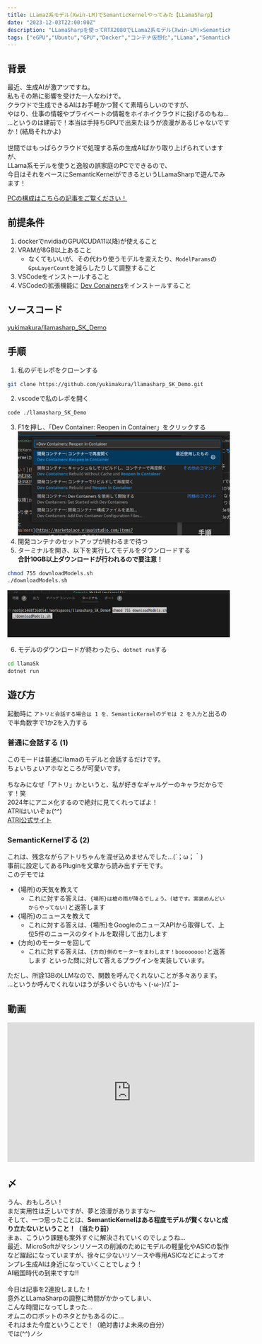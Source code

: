 ```yaml
---
title: LLama2系モデル(Xwin-LM)でSemanticKernelやってみた【LLamaSharp】
date: "2023-12-03T22:00:00Z"
description: "LLamaSharpを使ってRTX2080でLLama2系モデル(Xwin-LM)✕SemanticKernelする話"
tags: ["eGPU","Ubuntu","GPU","Docker","コンテナ仮想化","LLama","Semantickernel","CSharp"]
---
```

## 背景
最近、生成AIが激アツですね。   
私もその熱に影響を受けた一人なわけで。   
クラウドで生成できるAIはお手軽かつ賢くて素晴らしいのですが、   
やはり、仕事の情報やプライベートの情報をホイホイクラウドに投げるのもね...   
...というのは建前で！本当は手持ちGPUで出来たほうが浪漫があるじゃないですか！(結局それかよ)   
<br>
世間ではもっぱらクラウドで処理する系の生成AIばかり取り上げられていますが、   
LLama系モデルを使うと逸般の誤家庭のPCでできるので、   
今日はそれをベースにSemanticKernelができるというLLamaSharpで遊んでみます！

[PCの構成はこちらの記事をご覧ください！](https://yukimakura.github.io/blog/TH3P4G3(85W%E7%89%88)%E3%81%A8RTX2080%E3%82%92Ubuntu22.04%E3%81%A7%E3%82%BB%E3%83%83%E3%83%88%E3%82%A2%E3%83%83%E3%83%97%E3%81%97%E3%81%9F/)

## 前提条件
1. dockerでnvidiaのGPU(CUDA11以降)が使えること
2. VRAMが8GB以上あること
    - なくてもいいが、その代わり使うモデルを変えたり、`ModelParams`の`GpuLayerCount`を減らしたりして調整すること
3. VSCodeをインストールすること
4. VSCodeの拡張機能に [Dev Conainers](https://marketplace.visualstudio.com/items?itemName=ms-vscode-remote.remote-containers)をインストールすること   
## ソースコード
[yukimakura/llamasharp_SK_Demo](https://github.com/yukimakura/llamasharp_SK_Demo)
## 手順
1. 私のデモレポをクローンする
``` bash
git clone https://github.com/yukimakura/llamasharp_SK_Demo.git
```
2. vscodeで私のレポを開く
```bash 
code ./llamasharp_SK_Demo
```
3. F1を押し、「Dev Container: Reopen in Container」をクリックする
![](2023-12-03-22-17-24.png)
4. 開発コンテナのセットアップが終わるまで待つ   
5. ターミナルを開き、以下を実行してモデルをダウンロードする   
  **合計10GB以上ダウンロードが行われるので要注意！**
``` bash
chmod 755 downloadModels.sh
./downloadModels.sh
```
![](2023-12-03-22-21-41.png)

6. モデルのダウンロードが終わったら、`dotnet run`する
```bash
cd llamaSk
dotnet run
```

## 遊び方
起動時に `アトリと会話する場合は 1 を、SemanticKernelのデモは 2 を入力`と出るので半角数字で1か2を入力する
### 普通に会話する (1)
このモードは普通にllamaのモデルと会話するだけです。   
ちょいちょいアホなところが可愛いです。   
<br>
ちなみになぜ「アトリ」かというと、私が好きなギャルゲーのキャラだからです！笑   
2024年にアニメ化するので絶対に見てくれってばよ！   
ATRIはいいぞぉ(^^)   
[ATRI公式サイト](https://atri-mdm.com/)   

### SemanticKernelする (2)
これは、残念ながらアトリちゃんを混ぜ込めませんでした...(´；ω；｀)   
事前に設定してあるPluginを文章から読み出すデモです。   
このデモでは
- {場所}の天気を教えて
  - これに対する答えは、`{場所}は槍の雨が降るでしょう。(嘘です。実装めんどいからやってない)`と返答します
- {場所}のニュースを教えて
  - これに対する答えは、{場所}をGoogleのニュースAPIから取得して、上位5件のニュースのタイトルを取得して出力します
- {方向}のモーターを回して
  - これに対する答えは、`{方向}側のモーターをまわします！boooooooo!`と返答します
といった問に対して答えるプラグインを実装しています。

ただし、所詮13BのLLMなので、関数を呼んでくれないことが多々あります。   
...というか呼んでくれないほうが多いぐらいかもヽ(･ω･)/ｽﾞｺｰ   

## 動画
<iframe width="560" height="315" src="https://www.youtube.com/embed/kAn2uvd-QFo?si=TiTV55CWF5OxXGTD" title="YouTube video player" frameborder="0" allow="accelerometer; autoplay; clipboard-write; encrypted-media; gyroscope; picture-in-picture; web-share" allowfullscreen></iframe>

## 〆
うん、おもしろい！   
まだ実用性は乏しいですが、夢と浪漫がありますな〜   
そして、一つ思ったことは、**SemanticKernelはある程度モデルが賢くないと成り立たないということ！（当たり前）**   
まぁ、こういう課題も案外すぐに解決されていくのでしょうね...   
最近、MicroSoftがマシンリソースの削減のためにモデルの軽量化やASICの製作など躍起になっていますが、徐々に少ないリソースや専用ASICなどによってオンプレ生成AIは身近になっていくことでしょう！   
AI戦国時代の到来ですな!!   
<br>
今日は記事を2連投しました！   
意外とLLamaSharpの調整に時間がかかってしまい、   
こんな時間になってしまった...   
オムニのロボットのネタとかもあるのに...   
それはまた今度ということで！（絶対書けよ未来の自分）   
では(^^)ノシ


